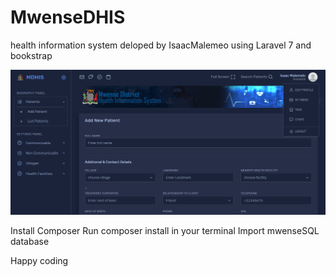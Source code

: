 # MwenseDHIS
health information system deloped by IsaacMalemeo using Laravel 7 and bookstrap

![](shots/mwense_shot.png)

Install Composer
Run composer install in your terminal
Import mwenseSQL database

Happy coding
